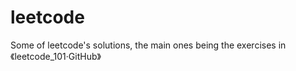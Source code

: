 # leetcode
Some of leetcode's solutions, the main ones being the exercises in 《leetcode_101·GitHub》

